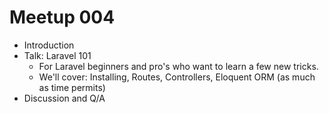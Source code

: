 # Meetup 004
* Introduction
* Talk: Laravel 101 
  * For Laravel beginners and pro's who want to learn a few new tricks.
  * We'll cover: Installing, Routes, Controllers, Eloquent ORM (as much as time permits)
* Discussion and Q/A
